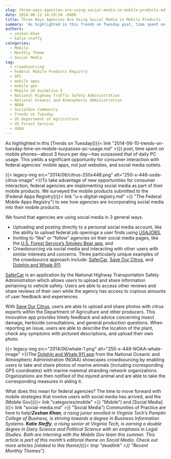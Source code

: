 ```yaml
---
slug: three-ways-agencies-are-using-social-media-in-mobile-products.md
date: 2014-06-12 14:29:54 -0400
title: Three Ways Agencies Are Using Social Media in Mobile Products
summary: 'As highlighted in this Trends on Tuesday post, time spent on mobile phones&mdash;about 3 hours per day&mdash;has surpassed that of daily PC usage. This yields a significant opportunity for consumer interaction with federal agencies’ mobile apps, not just websites, and social media outlets. To take advantage of new opportunities for consumer'
authors:
  - zeshan-khan
  - katie-steffy
categories:
  - Mobile
  - Monthly Theme
  - Social Media
tag:
  - crowdsourcing
  - Federal Mobile Products Registry
  - GPS
  - mobile apps
  - mobile gov
  - Mobile UX Guideline 5
  - National Highway Traffic Safety Administration
  - National Oceanic and Atmospheric Administration
  - NOAA
  - SocialGov Community
  - Trends on Tuesday
  - US Department of Agriculture
  - US Forest Service
  - USDA
---
```


As highlighted in this [Trends on Tuesday]({{< link "2014-06-10-trends-on-tuesday-time-on-mobile-surpasses-pc-usage.md" >}}) post, time spent on mobile phones—about 3 hours per day—has surpassed that of daily PC usage. This yields a significant opportunity for consumer interaction with federal agencies’ mobile apps, not just websites, and social media outlets.

{{< legacy-img src="2014/06/citrus-250x448.png" alt="250-x-448-usda-citrus-image" >}}To take advantage of new opportunities for consumer interaction, federal agencies are implementing social media as part of their mobile products. We surveyed the mobile products submitted to the [Federal Apps Registry]({{< link "u-s-digital-registry.md" >}} "The Federal Mobile Apps Registry") to see how agencies are incorporating social media into their mobile products.

We found that agencies are using social media in 3 general ways.

  * Uploading and posting directly to a personal social media account, like the ability to upload federal job openings a user finds using [USAJOBS](https://help.usajobs.gov/index.php/Mobile_Apps),
  * Inviting to “like” or “follow” agencies on their social media pages, like the [U.S. Forest Service’s Smokey Bear app](http://www.smokeybear.com/), and
  * Crowdsourcing via social media and interacting with other users with similar interests and concerns. Three particularly unique examples of the crowdsource approach include: [SaferCar](http://www.safercar.gov/), [Save Our Citrus](https://itunes.apple.com/us/app/save-our-citrus/id511305050?mt=8), and [Dolphin and Whale 911](http://sero.nmfs.noaa.gov/protected_resources/outreach_and_education/mm_apps/).

[SaferCar](http://www.safercar.gov/) is an application by the National Highway Transportation Safety Administration which allows users to upload and share information pertaining to vehicle safety. Users are able to access other reviews and share reviews of their own while the agency has access to copious amounts of user feedback and experiences.

With [Save Our Citrus](https://itunes.apple.com/us/app/save-our-citrus/id511305050?mt=8), users are able to upload and share photos with citrus experts within the Department of Agriculture and other producers. This innovative app provides timely feedback and advice concerning insect damage, herbicide consultations, and general production questions. When reporting an issue, users are able to describe the location of the plant, check any symptoms with pictured descriptions, and upload their own photo.

{{< legacy-img src="2014/06/whale-1.png" alt="250-x-448-NOAA-whale-image" >}}The [Dolphin and Whale 911 app](http://sero.nmfs.noaa.gov/protected_resources/outreach_and_education/mm_apps/) from the National Oceanic and Atmospheric Administration (NOAA) showcases crowdsourcing by enabling users to take and share photos of marine animals (including corresponding GPS coordinates) with marine mammal stranding network organizations. Organizations are then notified of the injured animal and are able to take the corresponding measures in aiding it.

What does this mean for federal agencies? The time to move forward with mobile strategies that involve users with social media has arrived, and the [Mobile Gov]({{< link "categories/mobile" >}} "Mobile") and [Social Media]({{< link "social-media.md" >}} "Social Media") Communities of Practice are here to help!_**Zeshan Khan**, a rising junior enrolled in Virginia Tech’s Pamplin College of Business, is striving towards a degree in Business Information Systems. **Katie Steffy**, a rising senior at Virginia Tech, is earning a double degree in Dairy Science and Political Science with an emphasis in Legal Studies. Both are interning with the Mobile Gov team this summer._
_This article is part of this month&#8217;s editorial theme on Social Media. Check out more articles [related to this theme]({{< tmp "deadlink" >}} "Recent Monthly Themes")._